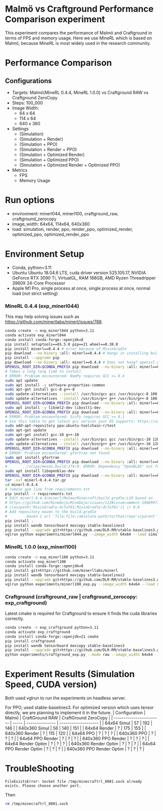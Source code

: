 # Malmö vs Craftground Performance Comparison experiment
This experiment compares the performance of Malmö and Craftground in terms of FPS and memory usage. Here we use MineRL which is based on Malmö, because MineRL is most widely used in the research community.

# Performance Comparison
## Configurations
- Targets: Malmö(MineRL 0.4.4, MineRL 1.0.0) vs Craftground RAW vs Craftground ZeroCopy
- Steps: 100_000
- Image Width:
    - 64 x 64
    - 114 x 64
    - 640 x 360
- Settings
    - (Simulation)
    - (Simulation + Render)
    - (Simulation + PPO)
    - (Simulation + Render + PPO)
    - (Simulation + Optimized Render)
    - (Simulation + Optimized PPO)
    - (Simulation + Optimized Render + Optimized PPO)
- Metrics
    - FPS
    - Memory Usage


# Run options
- environment: minerl044, minerl100, craftground_raw, craftground_zerocopy
- image_width: 64x64, 114x64, 640x360
- load: simulation, render, ppo, render_ppo, optimized_render, optimized_ppo, optimized_render_ppo

# Environment Setup
- Conda, python=3.11
- Ubuntu Ubuntu 18.04.6 LTS, cuda driver version 525.105.17, NVIDIA GeForce RTX 3090 Ti, VirtualGL, RAM 188GB, AMD Ryzen Threadripper 3960X 24-Core Processor
- Apple M1 Pro, single process at once,  single process at once, normal load (not strict setting)

### MineRL 0.4.4 (exp_minerl044)
This may help solving issues such as https://github.com/minerllabs/minerl/issues/788.
```bash
conda create -n exp_minerl044 python=3.11
conda activate exp_minerl044
conda install conda-forge::openjdk=8 
pip install setuptools==65.5.0 pip==21 wheel==0.38.0
pip install minerl==0.4.4 # error because of MixinGradle
pip download --no-binary :all: minerl==0.4.4 # Hangs in installing build dependencies
pip install --upgrade pip
pip download --no-binary :all: minerl==0.4.4 # Does not hang? openssl error
OPENSSL_ROOT_DIR=$CONDA_PREFIX pip download --no-binary :all: minerl==0.4.4
# Takes a long long time to install
# ERROR: Problem encountered: NumPy requires GCC >= 8.4
sudo apt update
sudo apt install -y software-properties-common
sudo apt-get install gcc-8 g++-8
sudo update-alternatives --install /usr/bin/gcc gcc /usr/bin/gcc-8 100
sudo update-alternatives --install /usr/bin/g++ g++ /usr/bin/g++-8 100
OPENSSL_ROOT_DIR=$CONDA_PREFIX pip download --no-binary :all: minerl==0.4.4
sudo apt install -y libxml2-dev libxslt1-dev
OPENSSL_ROOT_DIR=$CONDA_PREFIX pip download --no-binary :all: minerl==0.4.4
# ERROR: Problem encountered: SciPy requires GCC >= 9.1
# Use this table to get latest gcc version your OS supports: https://askubuntu.com/a/1163021/901082
sudo add-apt-repository ppa:ubuntu-toolchain-r/test
sudo apt-get update
sudo apt-get install gcc-10 g++-10
sudo update-alternatives --install /usr/bin/gcc gcc /usr/bin/gcc-10 120
sudo update-alternatives --install /usr/bin/g++ g++ /usr/bin/g++-10 120
OPENSSL_ROOT_DIR=$CONDA_PREFIX pip download --no-binary :all: minerl==0.4.4
# ERROR: Problem encountered: gfortran not found
sudo apt install gfortran
OPENSSL_ROOT_DIR=$CONDA_PREFIX pip download --no-binary :all: minerl==0.4.4
#       ../scipy/meson.build:274:9: ERROR: Dependency "OpenBLAS" not found, tried pkgconfig and cmake
sudo apt install libopenblas-dev
OPENSSL_ROOT_DIR=$CONDA_PREFIX pip download --no-binary :all: minerl==0.4.4
tar -xvf minerl-0.4.4.tar.gz
cd minerl-0.4.4
# remove gym line from requirements.txt
pip install -r requirements.txt
# Edit minerl-0.4.4/minerl/Malmo/Minecraft/build.gradle:L19 based on
# https://github.com/MineDojo/MineDojo/issues/113#issuecomment-1908997704
# classpath('MixinGradle-dcfaf61:MixinGradle:dcfaf61'){ // 0.6
# Add repository maven to the build.gradle
#         maven { url 'file:file:/absolute-path/to/that/repo's/parent' }
pip install .
pip install wandb tensorboard moviepy stable-baselines3
pip install --upgrade git+https://github.com/DLR-RM/stable-baselines3.git # To ensure correct video rendering
vglrun python experiments/minerl044.py --image_width 64x64 --load simulation
```

### MineRL 1.0.0 (exp_minerl100)
```bash
conda create -n exp_minerl100 python=3.11
conda activate exp_minerl100
conda install conda-forge::openjdk=8
pip install git+https://github.com/minerllabs/minerl
pip install wandb tensorboard moviepy stable-baselines3
pip install --upgrade git+https://github.com/DLR-RM/stable-baselines3.git # To ensure correct video rendering
vglrun python experiments/minerl100_exp.py --image_width 64x64 --load simulation
```

### Craftground (craftground_raw | craftground_zerocopy: exp_craftground)
Latest cmake is required for Craftground to ensure it finds the cuda libraries correctly.
```bash
conda create -n exp_craftground python=3.11
conda activate exp_craftground
conda install conda-forge::openjdk=21 cmake
pip install craftground
pip install wandb tensorboard moviepy stable-baselines3
pip install --upgrade git+https://github.com/DLR-RM/stable-baselines3.git # To ensure correct video rendering
python experiments/craftground_exp.py --mode raw --image_width 64x64 --load simulation
```

# Experiment Results (Simulation Speed, CUDA version)
Both used vglrun to run the experiments on headless server.

For PPO, used stable-baselines3. For optimized version which uses tensor directly, we are planning to implement it in the future.
| Configuration            | Malmö | CraftGround RAW | CraftGround ZeroCopy |
| ------------------------ | ----- | --------------- | -------------------- |
| 64x64 Simul              | 57    | 192             | 146                  |
| 640x360 Simul            | 56    | 140             | 151                  |
| 64x64 Render             | ?     | 175             | 155                  |
| 640x360 Render           | ?     | 115             | 120                  |
| 64x64 PPO                | ?     | ?               | ?                    |
| 640x360 PPO              | ?     | ?               | ?                    |
| 64x64 PPO Render         | ?     | ?               | ?                    |
| 640x360 PPO Render       | ?     | ?               | ?                    |
| 64x64 Render Optim       | ?     | ?               | ?                    |
| 640x360 Render Optim     | ?     | ?               | ?                    |
| 64x64 PPO Render Optim   | ?     | ?               | ?                    |
| 640x360 PPO Render Optim | ?     | ?               | ?                    |

# TroubleShooting
```
FileExistsError: Socket file /tmp/minecraftrl_8001.sock already exists. Please choose another port.
```
Then
```bash
rm /tmp/minecraftrl_8001.sock 
```